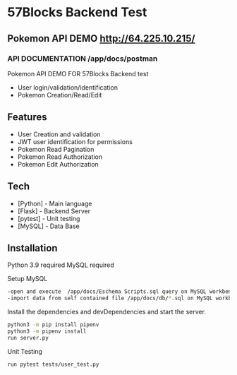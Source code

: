 # 57Blocks Backend Test
## Pokemon API DEMO http://64.225.10.215/
### API DOCUMENTATION /app/docs/postman
Pokemon API DEMO FOR 57Blocks Backend test

- User login/validation/identification
- Pokemon Creation/Read/Edit

## Features

- User Creation and validation
- JWT user identification for permissions 
- Pokemon Read Pagination
- Pokemon Read Authorization
- Pokemon Edit Authorization

## Tech

- [Python] - Main language
- [Flask] - Backend Server
- [pytest] - Unit testing
- [MySQL] - Data Base


## Installation

Python 3.9 required
MySQL required


Setup MySQL
```sh
-open and execute  /app/docs/Eschema Scripts.sql query on MySQL workbench
-import data from self contained file /app/docs/db/*.sql on MySQL workbench data import/restore  to 57Blocks DB
```
Install the dependencies and devDependencies and start the server.

```sh
python3 -m pip install pipenv
python3 -m pipenv install
run server.py
```

Unit Testing
```sh
run pytest tests/user_test.py
```

